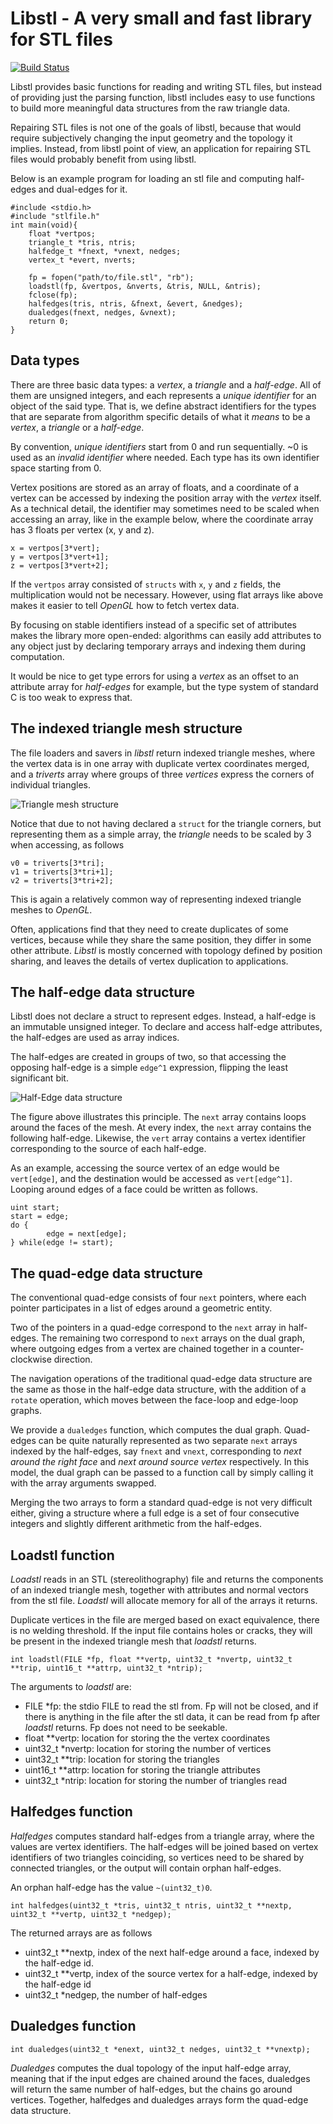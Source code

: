 
# Libstl - A very small and fast library for STL files

[![Build Status](https://travis-ci.org/aki5/libstl.svg?branch=master)](https://travis-ci.org/aki5/libstl)

Libstl provides basic functions for reading and writing STL files, but instead of providing just the parsing function, libstl includes easy to use functions to build more meaningful data structures from the raw triangle data.

Repairing STL files is not one of the goals of libstl, because that would require subjectively changing the input geometry and the topology it implies. Instead, from libstl point of view, an application for repairing STL files would probably benefit from using libstl.

Below is an example program for loading an stl file and computing half-edges and dual-edges for it.

```
#include <stdio.h>
#include "stlfile.h"
int main(void){
	float *vertpos;
	triangle_t *tris, ntris;
	halfedge_t *fnext, *vnext, nedges;
	vertex_t *evert, nverts;
	
	fp = fopen("path/to/file.stl", "rb");
	loadstl(fp, &vertpos, &nverts, &tris, NULL, &ntris);
	fclose(fp);
	halfedges(tris, ntris, &fnext, &evert, &nedges);
	dualedges(fnext, nedges, &vnext);
	return 0;
}
```

## Data types

There are three basic data types: a _vertex_, a _triangle_ and a _half-edge_. All of them are unsigned integers, and each represents a _unique identifier_ for an object of the said type. That is, we define abstract identifiers for the types that are separate from algorithm specific details of what it _means_ to be a _vertex_, a _triangle_ or a _half-edge_.

By convention, _unique identifiers_ start from 0 and run sequentially. ~0 is used as an _invalid identifier_ where needed. Each type has its own identifier space starting from 0.

Vertex positions are stored as an array of floats, and a coordinate of a vertex can be accessed by indexing the position array with the _vertex_ itself. As a technical detail, the identifier may sometimes need to be scaled when accessing an array, like in the example below, where the coordinate array has 3 floats per vertex (x, y and z).

```
x = vertpos[3*vert];
y = vertpos[3*vert+1];
z = vertpos[3*vert+2];
```

If the `vertpos` array consisted of `structs` with `x`, `y` and `z` fields, the multiplication would not be necessary. However, using flat arrays like above makes it easier to tell _OpenGL_ how to fetch vertex data.

By focusing on stable identifiers instead of a specific set of attributes  makes the library more open-ended: algorithms can easily add attributes to any object just by declaring temporary arrays and indexing them during computation.

It would be nice to get type errors for using a _vertex_ as an offset to an attribute array for _half-edges_ for example, but the type system of standard C is too weak to express that.

## The indexed triangle mesh structure

The file loaders and savers in _libstl_ return indexed triangle meshes, where the vertex data is in one array with duplicate vertex coordinates merged, and a _triverts_ array where groups of three _vertices_ express the corners of individual triangles.

![Triangle mesh structure](https://raw.githubusercontent.com/aki5/libstl/master/triangle-mesh.png)

Notice that due to not having declared a `struct` for the triangle corners, but representing them as a simple array, the _triangle_ needs to be scaled by 3 when accessing, as follows

```
v0 = triverts[3*tri];
v1 = triverts[3*tri+1];
v2 = triverts[3*tri+2];
```

This is again a relatively common way of representing indexed triangle meshes to _OpenGL_.

Often, applications find that they need to create duplicates of some vertices, because while they share the same position, they differ in some other attribute. _Libstl_ is mostly concerned with topology defined by position sharing, and leaves the details of vertex duplication to applications.

## The half-edge data structure

Libstl does not declare a struct to represent edges. Instead, a half-edge is an immutable unsigned integer. To declare and access half-edge attributes, the half-edges are used as array indices. 

The half-edges are created in groups of two, so that accessing the opposing half-edge is a simple `edge^1` expression, flipping the least significant bit.

![Half-Edge data structure](https://raw.githubusercontent.com/aki5/libstl/master/half-edges.png)

The figure above illustrates this principle. The `next` array contains loops around the faces of the mesh. At every index, the `next` array contains the following half-edge. Likewise, the `vert` array contains a vertex identifier corresponding to the source of each half-edge.

As an example, accessing the source vertex of an edge would be `vert[edge]`, and the destination would be accessed as `vert[edge^1]`. Looping around edges of a face could be written as follows.

```
uint start;
start = edge;
do {
        edge = next[edge];
} while(edge != start);
```

## The quad-edge data structure

The conventional quad-edge consists of four `next` pointers, where each pointer participates in a list of edges around a geometric entity.

Two of the pointers in a quad-edge correspond to the `next` array in half-edges. The remaining two correspond to `next` arrays on the dual graph, where outgoing edges from a vertex are chained together in a counter-clockwise direction.

The navigation operations of the traditional quad-edge data structure are the same as those in the half-edge data structure, with the addition of a `rotate` operation, which moves between the face-loop and edge-loop graphs.

We provide a `dualedges` function, which computes the dual graph. Quad-edges can be quite naturally represented as two separate `next` arrays indexed by the half-edges, say `fnext` and `vnext`, corresponding to _next around the right face_ and _next around source vertex_ respectively. In this model, the dual graph can be passed to a function call by simply calling it with the array arguments swapped.

Merging the two arrays to form a standard quad-edge is not very difficult either, giving a structure where a full edge is a set of four consecutive integers and slightly different arithmetic from the half-edges.

## Loadstl function

_Loadstl_ reads in an STL (stereolithography) file and returns the components of an indexed triangle mesh, together with attributes and normal vectors from the stl file. _Loadstl_ will allocate memory for all of the arrays it returns.

Duplicate vertices in the file are merged based on exact equivalence, there is no welding threshold. If the input file contains holes or cracks, they will be present in the indexed triangle mesh that _loadstl_ returns.

```
int loadstl(FILE *fp, float **vertp, uint32_t *nvertp, uint32_t **trip, uint16_t **attrp, uint32_t *ntrip);
```

The arguments to _loadstl_ are:

* FILE *fp: the stdio FILE to read the stl from. Fp will not be closed, and if there is anything in the file after the
stl data, it can be read from fp after _loadstl_ returns. Fp does not need to be seekable.
* float **vertp: location for storing the the vertex coordinates
* uint32_t *nvertp: location for storing the number of vertices
* uint32_t **trip: location for storing the triangles
* uint16_t **attrp: location for storing the triangle attributes
* uint32_t *ntrip: location for storing the number of triangles read

## Halfedges function

_Halfedges_ computes standard half-edges from a triangle array, where the values are vertex identifiers.
The half-edges will be joined based on vertex identifiers of two triangles coinciding, so vertices need
to be shared by connected triangles, or the output will contain orphan half-edges.

An orphan half-edge has the value `~(uint32_t)0`.

```
int halfedges(uint32_t *tris, uint32_t ntris, uint32_t **nextp, uint32_t **vertp, uint32_t *nedgep);
```

The returned arrays are as follows

* uint32_t **nextp, index of the next half-edge around a face, indexed by the half-edge id.
* uint32_t **vertp, index of the source vertex for a half-edge, indexed by the half-edge id
* uint32_t *nedgep, the number of half-edges

## Dualedges function

```
int dualedges(uint32_t *enext, uint32_t nedges, uint32_t **vnextp);
```

_Dualedges_ computes the dual topology of the input half-edge array, meaning that if the input edges
are chained around the faces, dualedges will return the same number of half-edges, but the chains go
around vertices. Together, halfedges and dualedges arrays form the quad-edge data structure.

